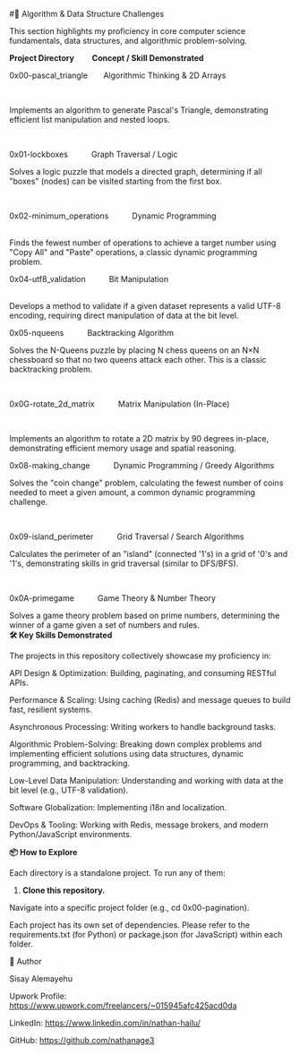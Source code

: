 #🧠 Algorithm & Data Structure Challenges

This section highlights my proficiency in core computer science fundamentals, data structures, and algorithmic problem-solving.

**Project Directory** &emsp;&emsp;**Concept / Skill Demonstrated**

0x00-pascal_triangle&emsp;&emsp;Algorithmic Thinking & 2D Arrays

<br />

Implements an algorithm to generate Pascal's Triangle, demonstrating efficient list manipulation and nested loops.


<br />


0x01-lockboxes&emsp;&emsp;&emsp;Graph Traversal / Logic
<br />


Solves a logic puzzle that models a directed graph, determining if all "boxes" (nodes) can be visited starting from the first box.

<br />



0x02-minimum_operations&emsp;&emsp;&emsp;Dynamic Programming


<br />
Finds the fewest number of operations to achieve a target number using "Copy All" and "Paste" operations, a classic dynamic programming problem.

<br />



0x04-utf8_validation&emsp;&emsp;&emsp;Bit Manipulation


<br />
Develops a method to validate if a given dataset represents a valid UTF-8 encoding, requiring direct manipulation of data at the bit level.

<br />



0x05-nqueens&emsp;&emsp;&emsp;Backtracking Algorithm
<br />


Solves the N-Queens puzzle by placing N chess queens on an N×N chessboard so that no two queens attack each other. This is a classic backtracking problem.

<br />



0x0G-rotate_2d_matrix&emsp;&emsp;&emsp;Matrix Manipulation (In-Place)

<br />

Implements an algorithm to rotate a 2D matrix by 90 degrees in-place, demonstrating efficient memory usage and spatial reasoning.
<br />




0x08-making_change&emsp;&emsp;&emsp;Dynamic Programming / Greedy Algorithms
<br />


Solves the "coin change" problem, calculating the fewest number of coins needed to meet a given amount, a common dynamic programming challenge.

<br />



0x09-island_perimeter&emsp;&emsp;&emsp;Grid Traversal / Search Algorithms
<br />


Calculates the perimeter of an "island" (connected '1's) in a grid of '0's and '1's, demonstrating skills in grid traversal (similar to DFS/BFS).

<br />



0x0A-primegame&emsp;&emsp;&emsp;Game Theory & Number Theory
<br />


Solves a game theory problem based on prime numbers, determining the winner of a game given a set of numbers and rules.
<br />
**🛠️ Key Skills Demonstrated**

The projects in this repository collectively showcase my proficiency in:

API Design & Optimization: Building, paginating, and consuming RESTful APIs.

Performance & Scaling: Using caching (Redis) and message queues to build fast, resilient systems.

Asynchronous Processing: Writing workers to handle background tasks.

Algorithmic Problem-Solving: Breaking down complex problems and implementing efficient solutions using data structures, dynamic programming, and backtracking.

Low-Level Data Manipulation: Understanding and working with data at the bit level (e.g., UTF-8 validation).

Software Globalization: Implementing i18n and localization.

DevOps & Tooling: Working with Redis, message brokers, and modern Python/JavaScript environments.

**📦 How to Explore**

Each directory is a standalone project. To run any of them:

1. **Clone this repository.**

Navigate into a specific project folder (e.g., cd 0x00-pagination).

Each project has its own set of dependencies. Please refer to the requirements.txt (for Python) or package.json (for JavaScript) within each folder.

👤 Author

Sisay Alemayehu

Upwork Profile: https://www.upwork.com/freelancers/~015945afc425acd0da

LinkedIn: https://www.linkedin.com/in/nathan-hailu/

GitHub: https://github.com/nathanage3

